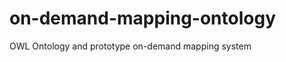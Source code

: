 on-demand-mapping-ontology
==========================

OWL Ontology and prototype on-demand mapping system
